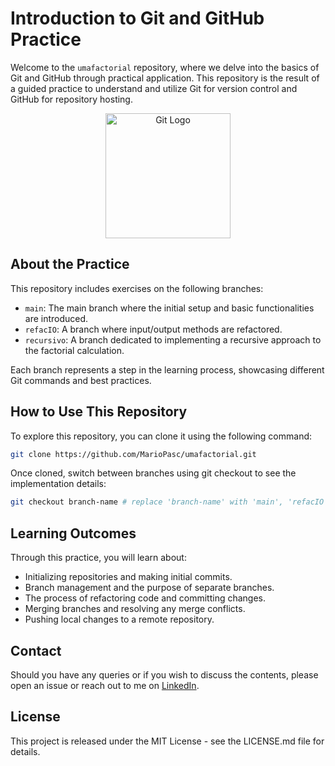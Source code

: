 # Introduction to Git and GitHub Practice

Welcome to the `umafactorial` repository, where we delve into the basics of Git and GitHub through practical application. This repository is the result of a guided practice to understand and utilize Git for version control and GitHub for repository hosting.

<p align="center">
  <img src="https://git-scm.com/images/logos/downloads/Git-Icon-1788C.png" width="200" height="200" alt="Git Logo"/>
</p>

## About the Practice

This repository includes exercises on the following branches:

- `main`: The main branch where the initial setup and basic functionalities are introduced.
- `refacIO`: A branch where input/output methods are refactored.
- `recursivo`: A branch dedicated to implementing a recursive approach to the factorial calculation.

Each branch represents a step in the learning process, showcasing different Git commands and best practices.

## How to Use This Repository

To explore this repository, you can clone it using the following command:

```bash
git clone https://github.com/MarioPasc/umafactorial.git
```
Once cloned, switch between branches using git checkout to see the implementation details:
```bash
git checkout branch-name # replace 'branch-name' with 'main', 'refacIO', or 'recursivo'
```
## Learning Outcomes

Through this practice, you will learn about:

- Initializing repositories and making initial commits.
- Branch management and the purpose of separate branches.
- The process of refactoring code and committing changes.
- Merging branches and resolving any merge conflicts.
- Pushing local changes to a remote repository.

## Contact

Should you have any queries or if you wish to discuss the contents, please open an issue or reach out to me on [LinkedIn](https://www.linkedin.com/in/mario-pascual-gonzalez).
## License

This project is released under the MIT License - see the LICENSE.md file for details.
